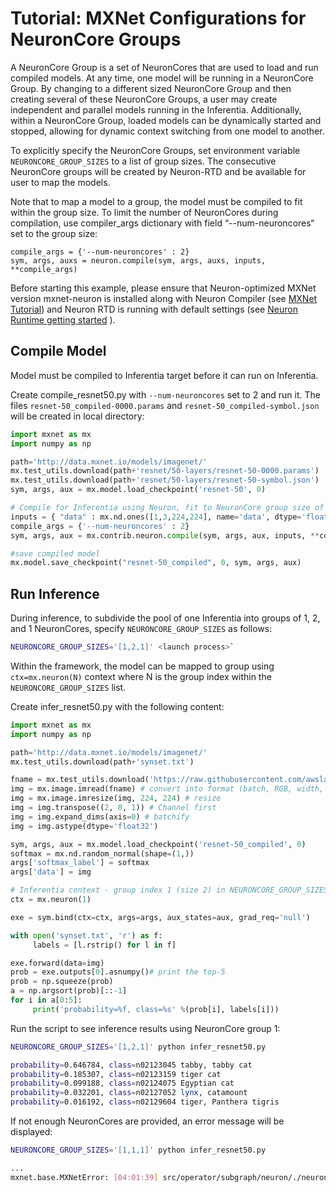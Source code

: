 # Tutorial: MXNet Configurations for NeuronCore Groups

A NeuronCore Group is a set of NeuronCores that are used to load and run compiled models. At any time, one model will be running in a NeuronCore Group. By changing to a different sized NeuronCore Group and then creating several of these NeuronCore Groups, a user may create independent and parallel models running in the Inferentia. Additionally, within a NeuronCore Group, loaded models can be dynamically started and stopped, allowing for dynamic context switching from one model to another.

To explicitly specify the NeuronCore Groups, set environment variable `NEURONCORE_GROUP_SIZES` to a list of group sizes. The consecutive NeuronCore groups will be created by Neuron-RTD and be available for user to map the models.

Note that to map a model to a group, the model must be compiled to fit within the group size. To limit the number of NeuronCores during compilation, use compiler_args dictionary with field “--num-neuroncores“ set to the group size:

```
compile_args = {'--num-neuroncores' : 2}
sym, args, auxs = neuron.compile(sym, args, auxs, inputs, **compile_args)
```

Before starting this example, please ensure that Neuron-optimized MXNet version mxnet-neuron is installed along with Neuron Compiler (see [MXNet Tutorial](./tutorial-compile-infer.md)) and Neuron RTD is running with default settings (see [Neuron Runtime getting started](./../neuron-runtime/nrt_start.md) ).

## Compile Model

Model must be compiled to Inferentia target before it can run on Inferentia.

Create compile_resnet50.py with `--num-neuroncores` set to 2 and run it. The files `resnet-50_compiled-0000.params` and `resnet-50_compiled-symbol.json` will be created in local directory:

```python
import mxnet as mx
import numpy as np

path='http://data.mxnet.io/models/imagenet/'
mx.test_utils.download(path+'resnet/50-layers/resnet-50-0000.params')
mx.test_utils.download(path+'resnet/50-layers/resnet-50-symbol.json')
sym, args, aux = mx.model.load_checkpoint('resnet-50', 0)

# Compile for Inferentia using Neuron, fit to NeuronCore group size of 2
inputs = { "data" : mx.nd.ones([1,3,224,224], name='data', dtype='float32') }
compile_args = {'--num-neuroncores' : 2}
sym, args, aux = mx.contrib.neuron.compile(sym, args, aux, inputs, **compile_args)

#save compiled model
mx.model.save_checkpoint("resnet-50_compiled", 0, sym, args, aux)

```

## Run Inference

During inference, to subdivide the pool of one Inferentia into groups of 1, 2, and 1 NeuronCores, specify `NEURONCORE_GROUP_SIZES` as follows:

```bash
NEURONCORE_GROUP_SIZES='[1,2,1]' <launch process>`
```

Within the framework, the model can be mapped to group using  `ctx=mx.neuron(N)` context where N is the group index within the `NEURONCORE_GROUP_SIZES` list.

Create infer_resnet50.py with the following content:

```python
import mxnet as mx
import numpy as np

path='http://data.mxnet.io/models/imagenet/'
mx.test_utils.download(path+'synset.txt')

fname = mx.test_utils.download('https://raw.githubusercontent.com/awslabs/mxnet-model-server/master/docs/images/kitten_small.jpg?raw=true')
img = mx.image.imread(fname) # convert into format (batch, RGB, width, height)
img = mx.image.imresize(img, 224, 224) # resize
img = img.transpose((2, 0, 1)) # Channel first
img = img.expand_dims(axis=0) # batchify
img = img.astype(dtype='float32')

sym, args, aux = mx.model.load_checkpoint('resnet-50_compiled', 0)
softmax = mx.nd.random_normal(shape=(1,))
args['softmax_label'] = softmax
args['data'] = img

# Inferentia context - group index 1 (size 2) in NEURONCORE_GROUP_SIZES=[1,2,1]
ctx = mx.neuron(1)

exe = sym.bind(ctx=ctx, args=args, aux_states=aux, grad_req='null')

with open('synset.txt', 'r') as f:
     labels = [l.rstrip() for l in f]

exe.forward(data=img)
prob = exe.outputs[0].asnumpy()# print the top-5
prob = np.squeeze(prob)
a = np.argsort(prob)[::-1]
for i in a[0:5]:
     print('probability=%f, class=%s' %(prob[i], labels[i]))
```

Run the script to see inference results using NeuronCore group 1:

```bash
NEURONCORE_GROUP_SIZES='[1,2,1]' python infer_resnet50.py
```

```bash
probability=0.646784, class=n02123045 tabby, tabby cat
probability=0.185307, class=n02123159 tiger cat
probability=0.099188, class=n02124075 Egyptian cat
probability=0.032201, class=n02127052 lynx, catamount
probability=0.016192, class=n02129604 tiger, Panthera tigris
```

If not enough NeuronCores are provided, an error message will be displayed:

```bash
NEURONCORE_GROUP_SIZES='[1,1,1]' python infer_resnet50.py
```

```bash
...
mxnet.base.MXNetError: [04:01:39] src/operator/subgraph/neuron/./neuron_util.h:541: Check failed: rsp.status().code() == 0: Failed load model with Neuron-RTD Error. Neuron-RTD Status Code: 9, details: ""
```
